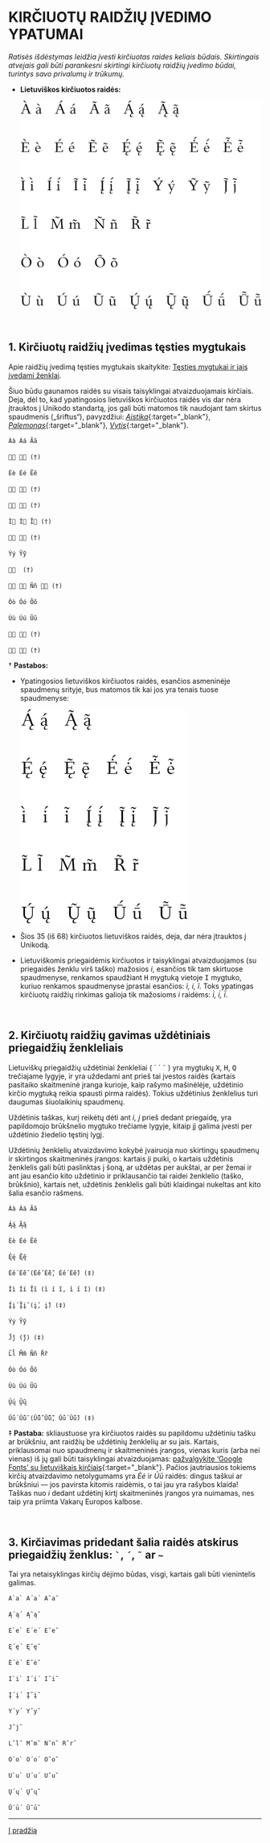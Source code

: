 
# KIRČIUOTŲ RAIDŽIŲ ĮVEDIMO YPATUMAI

_Ratisės išdėstymas leidžia įvesti kirčiuotas raides keliais būdais. Skirtingais atvejais gali būti parankesni skirtingi kirčiuotų raidžių įvedimo būdai, turintys savo privalumų ir trūkumų._

+ __Lietuviškos kirčiuotos raidės:__

    ![Lietuviškos kirčiuotos raidės](images/kirciuotos-lt-raides.svg)

<br>

## 1. Kirčiuotų raidžių įvedimas tęsties mygtukais

Apie raidžių įvedimą tęsties mygtukais skaitykite: [Tęsties mygtukai ir jais įvedami ženklai](ratises-testies-mygtukai.md).

Šiuo būdu gaunamos raidės su visais taisyklingai atvaizduojamais kirčiais. Deja, dėl to, kad ypatingosios lietuviškos kirčiuotos raidės vis dar nėra įtrauktos į Unikodo standartą, jos gali būti matomos tik naudojant tam skirtus spaudmenis („šriftus“), pavyzdžiui: [_Aistika_](https://lt.wikipedia.org/wiki/Aistika_(%C5%A1riftas)){:target="_blank"}, [_Palemonas_](https://www.vlkk.lt/palemonas){:target="_blank"}, [_Vytis_](https://lt.wikipedia.org/wiki/Vytis_(%C5%A1riftas)){:target="_blank"}.

```
Àà Áá Ãã

  (†)

Èè Éé Ẽẽ

  (†)

  (†)

Ì Í Ĩ (†)

  (†)

Ýý Ỹỹ

  (†)

  Ññ  (†)

Òò Óó Õõ

Ùù Úú Ũũ

  (†)

  (†)

```

† __Pastabos:__
- Ypatingosios lietuviškos kirčiuotos raidės, esančios asmeninėje spaudmenų srityje, bus matomos tik kai jos yra tenais tuose spaudmenyse:

    ![Neįtrauktos į Unikodą lietuviškos kirčiuotos raidės](images/ypatingos-lt-raides.svg)

- Šios 35 (iš 68) kirčiuotos lietuviškos raidės, deja, dar nėra įtrauktos į Unikodą.

- Lietuviškomis priegaidėmis kirčiuotos ir taisyklingai atvaizduojamos (su priegaidės ženklu virš taško) mažosios _i_, esančios tik tam skirtuose spaudmenyse,  renkamos spaudžiant <kbd>H</kbd> mygtuką vietoje <kbd>I</kbd>  mygtuko, kuriuo renkamos spaudmenyse įprastai esančios: _ì, í, ĩ_. Toks ypatingas kirčiuotų raidžių rinkimas galioja tik mažosioms _i_ raidėms: _i̇̀, i̇́, i̇̃_.

<br>

## 2. Kirčiuotų raidžių gavimas uždėtiniais priegaidžių ženkleliais

Lietuviškų priegaidžių uždėtiniai ženkleliai ( ` ´ ˜ ) yra mygtukų <kbd>X</kbd>, <kbd>H</kbd>, <kbd>Q</kbd> trečiajame lygyje, ir yra uždedami ant prieš tai įvestos raidės (kartais pasitaiko skaitmeninė įranga kurioje, kaip rašymo mašinėlėje, uždėtinio kirčio mygtuką reikia spausti pirma raidės). Tokius uždėtinius ženklelius turi daugumas šiuolaikinių spaudmenų.

Uždėtinis taškas, kurį reikėtų dėti ant _i, į_ prieš dedant priegaidę, yra papildomojo brūkšnelio mygtuko trečiame lygyje, kitaip jį galima įvesti per uždėtinio žiedelio tęstinį lygį.

Uždėtinių ženklelių atvaizdavimo kokybė įvairuoja nuo skirtingų spaudmenų ir skirtingos skaitmeninės įrangos: kartais ji puiki, o kartais uždėtinis ženklelis gali būti paslinktas į šoną, ar uždėtas per aukštai, ar per žemai ir ant jau esančio kito uždėtinio ir priklausančio tai raidei ženklelio (taško, brūkšnio), kartais net, uždėtinis ženklelis gali būti klaidingai nukeltas ant kito šalia esančio rašmens.

```
Àà Áá Ãã

Ą́ą́ Ą̃ą̃

Èè Éé Ẽẽ

Ę́ę́ Ę̃ę̃

Ė́ė́ Ė̃ė̃ (Ė̇́ė̇́ Ė̇̃ė̇̃, Ė́ė́ Ė̃ė̃) (‡)

Ìì Íí Ĩĩ (i̇̀ i̇́ i̇̃, ı̇̀ ı̇́ ı̇̃) (‡)

Į́į́ Į̃į̃ (į̇́, į̇̃) (‡)

Ýý Ỹỹ

J̃j̃ (j̇̃) (‡)

L̃l̃ M̃m̃ Ññ R̃r̃

Òò Óó Õõ

Ùù Úú Ũũ

Ų́ų́ Ų̃ų̃

Ū́ū́ Ū̃ū̃ (Ū̄́ū̄́ Ū̄̃ū̄̃, Ū́ū́ Ū̃ū̃) (‡)
```
‡ __Pastaba:__ skliaustuose yra kirčiuotos raidės su papildomu uždėtiniu tašku ar brūkšniu, ant raidžių be uždėtinių ženklelių ar su jais. Kartais, priklausomai nuo spaudmenų ir skaitmeninės įrangos, vienas kuris (arba nei vienas) iš jų gali būti taisyklingai atvaizduojamas: [pažvalgykite ‘Google Fonts’ su lietuviškais kirčiais](https://fonts.google.com/?preview.text=A%CC%80a%CC%80%20A%CC%81a%CC%81%20A%CC%83a%CC%83;%20%20%20%C4%84%CC%81%C4%85%CC%81%20%C4%84%CC%83%C4%85%CC%83;%20%20%20E%CC%80e%CC%80%20E%CC%81e%CC%81%20E%CC%83e%CC%83;%20%20%20%C4%98%CC%81%C4%99%CC%81%20%C4%98%CC%83%C4%99%CC%83;%20%20%20%C4%96%CC%81%C4%97%CC%81%20%C4%96%CC%83%C4%97%CC%83%20(%C4%96%CC%87%CC%81%C4%97%CC%87%CC%81%20%C4%96%CC%87%CC%83%C4%97%CC%87%CC%83,%20E%CC%87%CC%81e%CC%87%CC%81%20E%CC%87%CC%83e%CC%87%CC%83);%20%20%20I%CC%80i%CC%80%20I%CC%81i%CC%81%20I%CC%83i%CC%83%20(i%CC%87%CC%80%20i%CC%87%CC%81%20i%CC%87%CC%83,%20%C4%B1%CC%87%CC%80%20%C4%B1%CC%87%CC%81%20%C4%B1%CC%87%CC%83);%20%20%20%C4%AE%CC%81%C4%AF%CC%81%20%C4%AE%CC%83%C4%AF%CC%83%20(%C4%AF%CC%87%CC%81,%20%C4%AF%CC%87%CC%83);%20%20%20Y%CC%81y%CC%81%20Y%CC%83y%CC%83;%20%20%20J%CC%83j%CC%83%20(j%CC%87%CC%83);%20%20%20L%CC%83l%CC%83%20M%CC%83m%CC%83%20N%CC%83n%CC%83%20R%CC%83r%CC%83;%20%20%20O%CC%80o%CC%80%20O%CC%81o%CC%81%20O%CC%83o%CC%83;%20%20%20U%CC%80u%CC%80%20U%CC%81u%CC%81%20U%CC%83u%CC%83;%20%20%20%C5%B2%CC%81%C5%B3%CC%81%20%C5%B2%CC%83%C5%B3%CC%83;%20%20%20%C5%AA%CC%81%C5%AB%CC%81%20%C5%AA%CC%83%C5%AB%CC%83%20(%C5%AA%CC%84%CC%81%C5%AB%CC%84%CC%81%20%C5%AA%CC%84%CC%83%C5%AB%CC%84%CC%83,%20U%CC%84%CC%81u%CC%84%CC%81%20U%CC%84%CC%83u%CC%84%CC%83);%20&preview.text_type=custom){:target="_blank"}. Pačios jautriausios tokiems kirčių atvaizdavimo netolygumams yra _Ėė_ ir _Ūū_ raidės: dingus taškui ar brūkšniui — jos pavirsta kitomis raidėmis, o tai jau yra rašybos klaida! Taškas nuo _i_ dedant uždėtinį kirtį skaitmeninės įrangos yra nuimamas, nes taip yra priimta Vakarų Europos kalbose.

<br>

## 3. Kirčiavimas pridedant šalia raidės atskirus priegaidžių ženklus: ``` ` ```, ``` ´ ```, ``` ˜ ``` ar ``` ~ ```

Tai yra netaisyklingas kirčių dėjimo būdas, visgi, kartais gali būti vienintelis galimas.

```
A`a` A´a´ A˜a˜

Ą´ą´ Ą˜ą˜

E`e` E´e´ E˜e˜

Ę´ę´ Ę˜ę˜

Ė´ė´ Ė˜ė˜

I`i` I´i´ I˜i˜

Į´į´ Į˜į˜

Y´y´ Y˜y˜

J˜j˜

L˜l˜ M˜m˜ N˜n˜ R˜r˜

O`o` O´o´ O˜o˜

U`u` U´u´ U˜u˜

Ų´ų´ Ų˜ų˜

Ū´ū´ Ū˜ū˜
```

---------------------------------------------------------------------------------------------------

[Į pradžią](../README.md)
